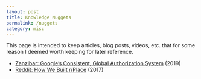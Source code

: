 ```yaml
---
layout: post
title: Knowledge Nuggets
permalink: /nuggets
category: misc
---
```


This page is intended to keep articles, blog posts, videos, etc. that for some reason I deemed worth keeping for later reference.

- [Zanzibar: Google’s Consistent, Global Authorization System](https://www.usenix.org/conference/atc19/presentation/pang) (2019)
- [Reddit: How We Built r/Place](https://www.redditinc.com/blog/how-we-built-rplace/) (2017)

